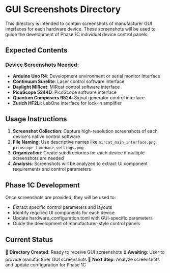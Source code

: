 # GUI Screenshots Directory

This directory is intended to contain screenshots of manufacturer GUI interfaces for each hardware device. These screenshots will be used to guide the development of Phase 1C individual device control panels.

## Expected Contents

### Device Screenshots Needed:
- **Arduino Uno R4**: Development environment or serial monitor interface
- **Continuum Surelite**: Laser control software interface
- **Daylight MIRcat**: MIRcat control software interface
- **PicoScope 5244D**: PicoScope software interface
- **Quantum Composers 9524**: Signal generator control interface
- **Zurich HF2LI**: LabOne interface for lock-in amplifier

## Usage Instructions

1. **Screenshot Collection**: Capture high-resolution screenshots of each device's native control software
2. **File Naming**: Use descriptive names like `mircat_main_interface.png`, `picoscope_timebase_settings.png`
3. **Organization**: Create subdirectories for each device if multiple screenshots are needed
4. **Analysis**: Screenshots will be analyzed to extract UI component requirements and control parameters

## Phase 1C Development

Once screenshots are provided, they will be used to:
- Extract specific control parameters and layouts
- Identify required UI components for each device
- Update hardware_configuration.toml with GUI-specific parameters
- Guide the development of manufacturer-style control panels

## Current Status

📁 **Directory Created**: Ready to receive GUI screenshots
⏳ **Awaiting**: User to provide manufacturer GUI screenshots
🎯 **Next Step**: Analyze screenshots and update configuration for Phase 1C

